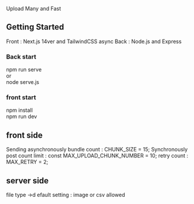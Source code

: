 Upload Many and Fast

## Getting Started

Front : Next.js 14ver and TailwindCSS
async
Back : Node.js and Express

### Back start
npm run serve<br/>
or<br/>
node serve.js

### front start<br/>
npm install<br/>
npm run dev

## front side
Sending asynchronously bundle count : CHUNK_SIZE = 15;
Synchronously post count limit : const MAX_UPLOAD_CHUNK_NUMBER = 10;
retry count : MAX_RETRY = 2;

## server side
file type ->d efault setting : image or csv  allowed

